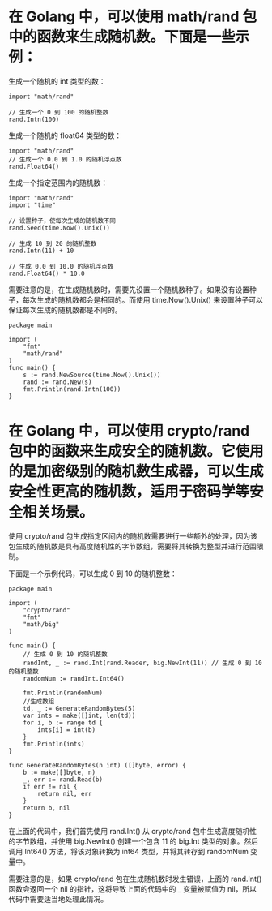 # 在 Golang 中，可以使用 math/rand 包中的函数来生成随机数。下面是一些示例：

生成一个随机的 int 类型的数：

```golang
import "math/rand"

// 生成一个 0 到 100 的随机整数
rand.Intn(100)
```

生成一个随机的 float64 类型的数：
```golang
import "math/rand"
// 生成一个 0.0 到 1.0 的随机浮点数
rand.Float64()
```

生成一个指定范围内的随机数：
```golang
import "math/rand"
import "time"

// 设置种子，使每次生成的随机数不同
rand.Seed(time.Now().Unix())

// 生成 10 到 20 的随机整数
rand.Intn(11) + 10

// 生成 0.0 到 10.0 的随机浮点数
rand.Float64() * 10.0
```

需要注意的是，在生成随机数时，需要先设置一个随机数种子。如果没有设置种子，每次生成的随机数都会是相同的。而使用 time.Now().Unix() 来设置种子可以保证每次生成的随机数都是不同的。

```golang
package main

import (
	"fmt"
	"math/rand"
)
func main() {
    s := rand.NewSource(time.Now().Unix())
	rand := rand.New(s)
	fmt.Println(rand.Intn(100))
}
```

# 在 Golang 中，可以使用 crypto/rand 包中的函数来生成安全的随机数。它使用的是加密级别的随机数生成器，可以生成安全性更高的随机数，适用于密码学等安全相关场景。

使用 crypto/rand 包生成指定区间内的随机数需要进行一些额外的处理，因为该包生成的随机数是具有高度随机性的字节数组，需要将其转换为整型并进行范围限制。

下面是一个示例代码，可以生成 0 到 10 的随机整数：
```golang
package main

import (
	"crypto/rand"
	"fmt"
	"math/big"
)

func main() {
	// 生成 0 到 10 的随机整数
	randInt, _ := rand.Int(rand.Reader, big.NewInt(11)) // 生成 0 到 10 的随机整数
	randomNum := randInt.Int64()

	fmt.Println(randomNum)
    //生成数组
    td, _ := GenerateRandomBytes(5)
	var ints = make([]int, len(td))
	for i, b := range td {
		ints[i] = int(b)
	}
	fmt.Println(ints)
}

func GenerateRandomBytes(n int) ([]byte, error) {
	b := make([]byte, n)
	_, err := rand.Read(b)
	if err != nil {
		return nil, err
	}
	return b, nil
}
```

在上面的代码中，我们首先使用 rand.Int() 从 crypto/rand 包中生成高度随机性的字节数组，并使用 big.NewInt() 创建一个包含 11 的 big.Int 类型的对象。然后调用 Int64() 方法，将该对象转换为 int64 类型，并将其转存到 randomNum 变量中。

需要注意的是，如果 crypto/rand 包在生成随机数时发生错误，上面的 rand.Int() 函数会返回一个 nil 的指针，这将导致上面的代码中的 _ 变量被赋值为 nil，所以代码中需要适当地处理此情况。